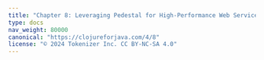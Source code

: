 ```yaml
---
title: "Chapter 8: Leveraging Pedestal for High-Performance Web Services"
type: docs
nav_weight: 80000
canonical: "https://clojureforjava.com/4/8"
license: "© 2024 Tokenizer Inc. CC BY-NC-SA 4.0"
---
```

